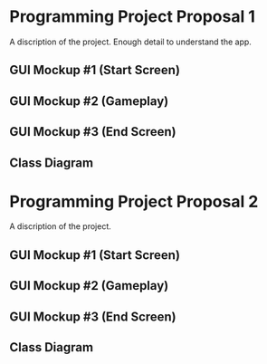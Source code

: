 # Programming Project Proposal 1
A discription of the project. Enough detail to understand the app.

## GUI Mockup #1 (Start Screen)

## GUI Mockup #2 (Gameplay)

## GUI Mockup #3 (End Screen)

## Class Diagram

# Programming Project Proposal 2
A discription of the project.

## GUI Mockup #1 (Start Screen)

## GUI Mockup #2 (Gameplay)

## GUI Mockup #3 (End Screen)

## Class Diagram

